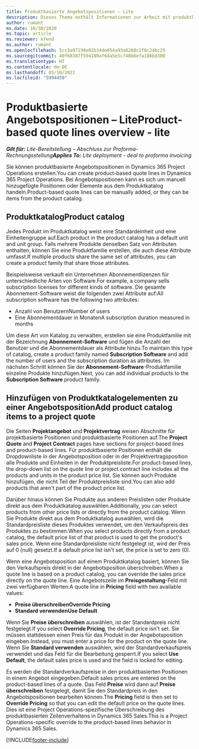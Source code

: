 ```yaml
---
title: Produktbasierte Angebotspositionen – Lite
description: Dieses Thema enthält Informationen zur Arbeit mit produktbasierten Angebotszeilen.
author: rumant
ms.date: 10/30/2020
ms.topic: article
ms.reviewer: kfend
ms.author: rumant
ms.openlocfilehash: 5cc3a97194e01b14de054a93a6268c1f0c24bc25
ms.sourcegitcommit: 40f68387f594180af64a5e5c748b6efa188bd300
ms.translationtype: HT
ms.contentlocale: de-DE
ms.lasthandoff: 05/10/2021
ms.locfileid: "5994450"
---
```

# <a name="product-based-quote-lines-overview---lite"></a><span data-ttu-id="6ccb6-103">Produktbasierte Angebotspositionen – Lite</span><span class="sxs-lookup"><span data-stu-id="6ccb6-103">Product-based quote lines overview - lite</span></span>

<span data-ttu-id="6ccb6-104">_**Gilt für:** Lite-Bereitstellung – Abschluss zur Proforma-Rechnungsstellung_</span><span class="sxs-lookup"><span data-stu-id="6ccb6-104">_**Applies To:** Lite deployment - deal to proforma invoicing_</span></span>

<span data-ttu-id="6ccb6-105">Sie können produktbasierte Angebotspositionen in Dynamics 365 Project Operations erstellen.</span><span class="sxs-lookup"><span data-stu-id="6ccb6-105">You can create product-based quote lines in Dynamics 365 Project Operations.</span></span> <span data-ttu-id="6ccb6-106">Bei Angebotspositionen kann es sich um manuell hinzugefügte Positionen oder Elemente aus dem Produktkatalog handeln.</span><span class="sxs-lookup"><span data-stu-id="6ccb6-106">Product-based quote lines can be manually added, or they can be items from the product catalog.</span></span>

## <a name="product-catalog"></a><span data-ttu-id="6ccb6-107">Produktkatalog</span><span class="sxs-lookup"><span data-stu-id="6ccb6-107">Product catalog</span></span>

<span data-ttu-id="6ccb6-108">Jedes Produkt im Produktkatalog weist eine Standardeinheit und eine Einheitengruppe auf.</span><span class="sxs-lookup"><span data-stu-id="6ccb6-108">Each product in the product catalog has a default unit and unit group.</span></span> <span data-ttu-id="6ccb6-109">Falls mehrere Produkte denselben Satz von Attributen enthalten, können Sie eine Produktfamilie erstellen, die auch diese Attribute umfasst.</span><span class="sxs-lookup"><span data-stu-id="6ccb6-109">If multiple products share the same set of attributes, you can create a product family that share those attributes.</span></span> 

<span data-ttu-id="6ccb6-110">Beispielsweise verkauft ein Unternehmen Abonnementlizenzen für unterschiedliche Arten von Software.</span><span class="sxs-lookup"><span data-stu-id="6ccb6-110">For example, a company sells subscription licenses for different kinds of software.</span></span> <span data-ttu-id="6ccb6-111">Die gesamte Abonnement-Software weist die folgenden zwei Attribute auf:</span><span class="sxs-lookup"><span data-stu-id="6ccb6-111">All subscription software has the following two attributes:</span></span>

- <span data-ttu-id="6ccb6-112">Anzahl von Benutzern</span><span class="sxs-lookup"><span data-stu-id="6ccb6-112">Number of users</span></span>
- <span data-ttu-id="6ccb6-113">Eine Abonnementdauer in Monaten</span><span class="sxs-lookup"><span data-stu-id="6ccb6-113">A subscription duration measured in months</span></span>

<span data-ttu-id="6ccb6-114">Um diese Art von Katalog zu verwalten, erstellen sie eine Produktfamilie mit der Bezeichnung **Abonnement-Software** und fügen die Anzahl der Benutzer und die Abonnementdauer als Attribute hinzu.</span><span class="sxs-lookup"><span data-stu-id="6ccb6-114">To maintain this type of catalog, create a product family named **Subscription Software** and add the number of users and the subscription duration as attributes.</span></span> <span data-ttu-id="6ccb6-115">Im nächsten Schritt können Sie der **Abonnement-Software**-Produktfamilie einzelne Produkte hinzufügen.</span><span class="sxs-lookup"><span data-stu-id="6ccb6-115">Next, you can add individual products to the **Subscription Software** product family.</span></span>

## <a name="add-product-catalog-items-to-a-project-quote"></a><span data-ttu-id="6ccb6-116">Hinzufügen von Produktkatalogelementen zu einer Angebotsposition</span><span class="sxs-lookup"><span data-stu-id="6ccb6-116">Add product catalog items to a project quote</span></span>

<span data-ttu-id="6ccb6-117">Die Seiten **Projektangebot** und **Projektvertrag** weisen Abschnitte für projektbasierte Positionen und produktbasierte Positionen auf.</span><span class="sxs-lookup"><span data-stu-id="6ccb6-117">The **Project Quote** and **Project Contract** pages have sections for project-based lines and product-based lines.</span></span> <span data-ttu-id="6ccb6-118">Für produktbasierte Positionen enthält die Dropdownliste in der Angebotsposition oder in der Projektvertragsposition alle Produkte und Einheiten in der Produktpreisliste.</span><span class="sxs-lookup"><span data-stu-id="6ccb6-118">For product-based lines, the drop-down list on the quote line or project contract line includes all the products and units in the product price list.</span></span> <span data-ttu-id="6ccb6-119">Sie können auch Produkte hinzufügen, die nicht Teil der Produktpreisliste sind.</span><span class="sxs-lookup"><span data-stu-id="6ccb6-119">You can also add products that aren't part of the product price list.</span></span>

<span data-ttu-id="6ccb6-120">Darüber hinaus können Sie Produkte aus anderen Preislisten oder Produkte direkt aus dem Produktkatalog auswählen.</span><span class="sxs-lookup"><span data-stu-id="6ccb6-120">Additionally, you can select products from other price lists or directly from the product catalog.</span></span> <span data-ttu-id="6ccb6-121">Wenn Sie Produkte direkt aus dem Produktkatalog auswählen, wird die Standardpreisliste dieses Produktes verwendet, um den Verkaufspreis des Produktes zu bestimmen.</span><span class="sxs-lookup"><span data-stu-id="6ccb6-121">When you select products directly from a product catalog, the default price list of that product is used to get the product's sales price.</span></span> <span data-ttu-id="6ccb6-122">Wenn eine Standardpreisliste nicht festgelegt ist, wird der Preis auf 0 (null) gesetzt.</span><span class="sxs-lookup"><span data-stu-id="6ccb6-122">If a default price list isn't set, the price is set to zero (0).</span></span>

<span data-ttu-id="6ccb6-123">Wenn eine Angebotsposition auf einem Produktkatalog basiert, können Sie den Verkaufspreis direkt in der Angebotsposition überschreiben.</span><span class="sxs-lookup"><span data-stu-id="6ccb6-123">When a quote line is based on a product catalog, you can override the sales price directly on the quote line.</span></span> <span data-ttu-id="6ccb6-124">Eine Angebotszeile im **Preisgestaltung**-Feld mit zwei verfügbaren Werten:</span><span class="sxs-lookup"><span data-stu-id="6ccb6-124">A quote line in **Pricing** field with two available values:</span></span>

- <span data-ttu-id="6ccb6-125">**Preise überschreiben**</span><span class="sxs-lookup"><span data-stu-id="6ccb6-125">**Override Pricing**</span></span>
- <span data-ttu-id="6ccb6-126">**Standard verwenden**</span><span class="sxs-lookup"><span data-stu-id="6ccb6-126">**Use Default**</span></span>

<span data-ttu-id="6ccb6-127">Wenn Sie **Preise überschreiben** auswählen, ist der Standardpreis nicht festgelegt.</span><span class="sxs-lookup"><span data-stu-id="6ccb6-127">If you select **Override Pricing**, the default price isn't set.</span></span> <span data-ttu-id="6ccb6-128">Sie müssen stattdessen einen Preis für das Produkt in der Angebotsposition eingeben.</span><span class="sxs-lookup"><span data-stu-id="6ccb6-128">Instead, you must enter a price for the product on the quote line.</span></span> <span data-ttu-id="6ccb6-129">Wenn Sie **Standard verwenden** auswählen, wird der Standardverkaufspreis verwendet und das Feld für die Bearbeitung gesperrt.</span><span class="sxs-lookup"><span data-stu-id="6ccb6-129">If you select **Use Default**, the default sales price is used and the field is locked for editing.</span></span>

<span data-ttu-id="6ccb6-130">Es werden die Standardverkaufspreise in den produktbasierten Positionen in einem Angebot eingegeben.</span><span class="sxs-lookup"><span data-stu-id="6ccb6-130">Default sales prices are entered on the product-based lines of a quote.</span></span> <span data-ttu-id="6ccb6-131">Das Feld **Preise** wird dann auf **Preise überschreiben** festgelegt, damit Sie den Standardpreis in den Angebotspositionen bearbeiten können.</span><span class="sxs-lookup"><span data-stu-id="6ccb6-131">The **Pricing** field is then set to **Override Pricing** so that you can edit the default price on the quote lines.</span></span> <span data-ttu-id="6ccb6-132">Dies ist eine Project Operations-spezifische Überschreibung des produktbasierten Zeilenverhaltens in Dynamics 365 Sales.</span><span class="sxs-lookup"><span data-stu-id="6ccb6-132">This is a Project Operations-specific override to the product-based lines behavior in Dynamics 365 Sales.</span></span>


[!INCLUDE[footer-include](../../includes/footer-banner.md)]